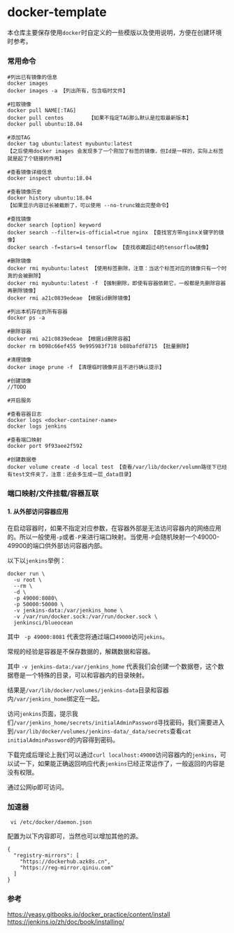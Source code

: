 # docker-template

本仓库主要保存使用`docker`时自定义的一些模版以及使用说明，方便在创建环境时参考。




### 常用命令


```shell
#列出已有镜像的信息
docker images
docker images -a 【列出所有，包含临时文件】
```

```shell
#拉取镜像
docker pull NAME[:TAG]
docker pull centos        【如果不指定TAG那么默认是拉取最新版本】
docker pull ubuntu:18.04
```

```shell
#添加TAG
docker tag ubuntu:latest myubuntu:latest
【之后使用docker images 会发现多了一个刚加了标签的镜像，但Id是一样的，实际上标签就是起了个链接的作用】
```

```shell
#查看镜像详细信息
docker inspect ubuntu:18.04
```

```shell
#查看镜像历史
docker history ubuntu:18.04 
【如果显示内容过长被截断了，可以使用 --no-trunc输出完整命令】
```

```shell
#查找镜像
docker search [option] keyword
docker search --filter=is-official=true nginx 【查找官方带nginx关键字的镜像】
docker search -f=stars=4 tensorflow 【查找收藏超过4的tensorflow镜像】
```

```shell
#删除镜像
docker rmi myubuntu:latest 【使用标签删除，注意：当这个标签对应的镜像只有一个时真的会被删除】
docker rmi myubuntu:latest -f 【强制删除，即使有容器依赖它，一般都是先删除容器再删除镜像】
docker rmi a21c0839edeae 【根据id删除镜像】
```

```shell
#列出本机存在的所有容器
docker ps -a
```

```shell
#删除容器
docker rmi a21c0839edeae 【根据id删除容器】
docker rm b098c66ef455 9e995983f718 b88bafdf8715 【批量删除】
```

```shell
#清理镜像
docker image prune -f 【清理临时镜像并且不进行确认提示】
```

```shell
#创建镜像
//TODO
```


```shell
#开启服务

```

```shell
#查看容器日志
docker logs <docker-container-name>
docker logs jenkins
```

```shell
#查看端口映射
docker port 9f93aee2f592
```

```shell
#创建数据卷
docker volume create -d local test 【查看/var/lib/docker/volumn路径下已经有test文件夹了，注意：还会多生成一层_data目录】
```

### 端口映射/文件挂载/容器互联

#### 1. 从外部访问容器应用

在启动容器时，如果不指定对应参数，在容器外部是无法访问容器内的网络应用的。所以一般使用`-p`或者`-P`来进行端口映射。当使用`-P`会随机映射一个49000-49900的端口供外部访问容器内部。

以下以`jenkins`举例：


```shell
docker run \
  -u root \
  --rm \
  -d \
  -p 49000:8080\
  -p 50000:50000 \
  -v jenkins-data:/var/jenkins_home \
  -v /var/run/docker.sock:/var/run/docker.sock \
  jenkinsci/blueocean
```


其中 ` -p 49000:8081` 代表您将通过端口`49000`访问`jekins`。

常规的经验是容器是不保存数据的，解耦数据和容器。

其中 `-v jenkins-data:/var/jenkins_home` 代表我们会创建一个数据卷，这个数据卷是一个特殊的目录，可以和容器内的目录映射。


结果是`/var/lib/docker/volumes/jenkins-data`目录和容器内`/var/jenkins_home`绑定在一起。

访问`jenkins`页面，提示我们`/var/jenkins_home/secrets/initialAdminPassword`寻找密码，我们需要进入到`/var/lib/docker/volumes/jenkins-data/_data/secrets`查看` cat initialAdminPassword `的内容得到密码。


下载完成后理论上我们可以通过`curl localhost:49000`访问容器内的`jenkins`，可以试一下，如果能正确返回响应代表`jenkins`已经正常运作了，一般返回的内容是没有权限。

通过公网ip即可访问。


### 加速器

```shell
 vi /etc/docker/daemon.json
```

配置为以下内容即可，当然也可以增加其他的源。

```shell
{
  "registry-mirrors": [
    "https://dockerhub.azk8s.cn",
    "https://reg-mirror.qiniu.com"
  ]
}
```
### 参考

https://yeasy.gitbooks.io/docker_practice/content/install
https://jenkins.io/zh/doc/book/installing/

